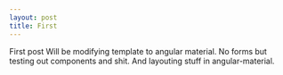 ```yaml
---
layout: post
title: First
---
```


First post Will be modifying template to angular material. No forms but testing out components and shit. And layouting stuff in angular-material.
